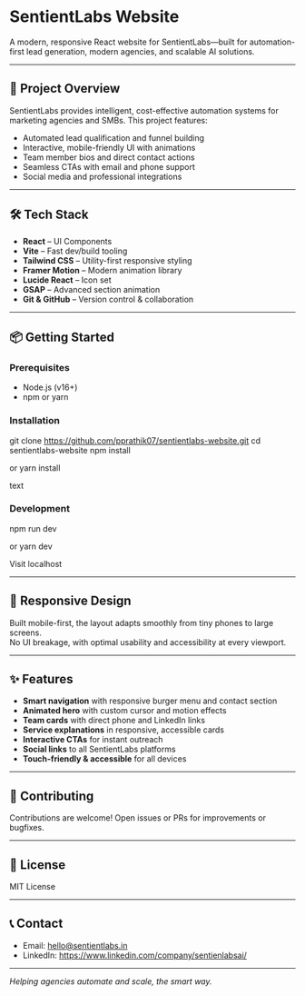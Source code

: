 # SentientLabs Website

A modern, responsive React website for SentientLabs—built for automation-first lead generation, modern agencies, and scalable AI solutions.

---

## 🚀 Project Overview

SentientLabs provides intelligent, cost-effective automation systems for marketing agencies and SMBs. This project features:

- Automated lead qualification and funnel building
- Interactive, mobile-friendly UI with animations
- Team member bios and direct contact actions
- Seamless CTAs with email and phone support
- Social media and professional integrations

---

## 🛠️ Tech Stack

- **React** – UI Components
- **Vite** – Fast dev/build tooling
- **Tailwind CSS** – Utility-first responsive styling
- **Framer Motion** – Modern animation library
- **Lucide React** – Icon set
- **GSAP** – Advanced section animation
- **Git & GitHub** – Version control & collaboration

---

## 📦 Getting Started

### Prerequisites

- Node.js (v16+)
- npm or yarn

### Installation

git clone https://github.com/pprathik07/sentientlabs-website.git
cd sentientlabs-website
npm install

or
yarn install

text

### Development

npm run dev

or
yarn dev

Visit localhost

---

## 📱 Responsive Design

Built mobile-first, the layout adapts smoothly from tiny phones to large screens.  
No UI breakage, with optimal usability and accessibility at every viewport.

---

## ✨ Features

- **Smart navigation** with responsive burger menu and contact section
- **Animated hero** with custom cursor and motion effects
- **Team cards** with direct phone and LinkedIn links
- **Service explanations** in responsive, accessible cards
- **Interactive CTAs** for instant outreach
- **Social links** to all SentientLabs platforms
- **Touch-friendly & accessible** for all devices

---

## 🤝 Contributing

Contributions are welcome! Open issues or PRs for improvements or bugfixes.

---

## 📜 License

MIT License

---

## 📞 Contact

- Email: hello@sentientlabs.in
- LinkedIn: https://www.linkedin.com/company/sentienlabsai/

---

*Helping agencies automate and scale, the smart way.*
